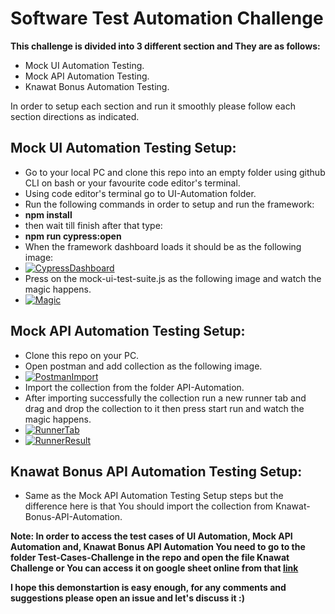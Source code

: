 # Software Test Automation Challenge
<strong>This challenge is divided into 3 different section and They are as follows:</strong>
- Mock UI Automation Testing.
- Mock API Automation Testing.
- Knawat Bonus Automation Testing.

In order to setup each section and run it smoothly please follow each section directions as indicated.

## Mock UI Automation Testing Setup:
- Go to your local PC and clone this repo into an empty folder using github CLI on bash or your favourite code editor's terminal.
- Using code editor's terminal go to UI-Automation folder.
- Run the following commands in order to setup and run the framework: 
- <strong>npm install</strong>
- then wait till finish after that type:
- <strong>npm run cypress:open</strong>
- When the framework dashboard loads it should be as the following image:
- [![CypressDashboard](CypressDashboard)](https://drive.google.com/file/d/10zupiC0H5YfQDut4gJ9teDTeWc451SSX/view?usp=sharing)
- Press on the mock-ui-test-suite.js as the following image and watch the magic happens.
- [![Magic](Magic "Magic")](https://drive.google.com/file/d/1CK2ysdMHipEgBhVs8vjTE074y_d9UZR9/view?usp=sharing "Magic")

## Mock API Automation Testing Setup:
- Clone this repo on your PC.
- Open postman and add collection as the following image.
- [![PostmanImport](PostmanImport "PostmanImport")](https://drive.google.com/file/d/1fvsy9vlu4SnRAhWX_R1_N4I8QHIoMz6x/view?usp=sharing "Postman Import")
- Import the collection from the folder API-Automation.
- After importing successfully the collection run a new runner tab and drag and drop the collection to it then press start run and watch the magic happens.
- [![RunnerTab](RunnerTab "RunnerTab")](https://drive.google.com/file/d/1ewmDMqB8DLL93q45MWquvikscHJJRuby/view?usp=sharing "Runner Tab")
- [![RunnerResult](RunnerResult "RunnerResult")](https://drive.google.com/file/d/1_ERjTpnfVN3PO-BSGEFobMZqa91wyx_3/view?usp=sharing "Runner Result")

## Knawat Bonus API Automation Testing Setup:
- Same as the Mock API Automation Testing Setup steps but the difference here is that You should import the collection from Knawat-Bonus-API-Automation.

<strong>Note: In order to access the test cases of UI Automation, Mock API Automation and, Knawat Bonus API Automation You need to go to the folder Test-Cases-Challenge in the repo and open the file Knawat Challenge or You can access it on google sheet online from that [link](https://docs.google.com/spreadsheets/d/1fFH2iCGldqBR_Rd26rJsXc66HG0wlzSRb_GH9MJjC0I/edit?usp=sharing "link")</strong>

<strong>I hope this demonstartion is easy enough, for any comments and suggestions please open an issue and let's discuss it :)</strong>